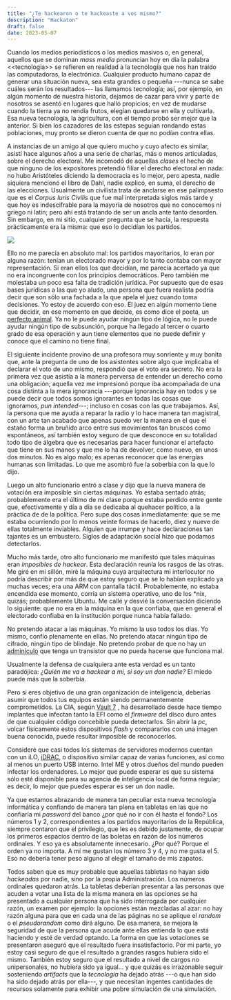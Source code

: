 ```yaml
---
title: "¿Te hackearon o te hackeaste a vos mismo?"
description: "Hackaton"
draft: false
date: 2023-05-07
---
```


Cuando los medios periodísticos o los medios masivos o, en general, aquellos que se dominan _mass media_ pronuncian hoy en día la palabra <<tecnología>> se refieren en realidad a la tecnología que nos han traído las computadoras, la electrónica. Cualquier producto humano capaz de generar una situación nueva, sea esta grandes o pequeña ---nunca se sabe cuáles serán los resultados--- las llamamos tecnología; así, por ejemplo, en algún momento de nuestra historia, dejamos de cazar para vivir y parte de nosotros se asentó en lugares que halló propicios; en vez de mudarse cuando la tierra ya no rendía frutos, elegían quedarse en ella y cultivarla. Esa nueva tecnología, la agricultura, con el tiempo probó ser mejor que la anterior. Si bien los cazadores de las estepas seguían rondando estas poblaciones, muy pronto se dieron cuenta de que no podían contra ellas.

A instancias de un amigo al que quiero mucho y cuyo afecto es similar, asistí hace algunos años a una serie de charlas, más o menos articuladas, sobre el derecho electoral. Me incomodó de aquellas _clases_ el hecho de que ninguno de los expositores pretendió filiar el derecho electoral en nada: no hubo Aristóteles diciendo la democracia es lo mejor, pero apesta, nadie siquiera mencionó el libro de Dahl, nadie explicó, en suma, el derecho de las elecciones. Usualmente un civilista trata de anclarse en ese palimpsesto que es el _Corpus Iuris Civilis_ que fue mal interpretada siglos más tarde y que hoy es indescifrable para la mayoría de nosotros que no conocemos ni griego ni latín; pero ahí está tratando de ser un ancla ante tanto desorden. Sin embargo, en mi sitio, cualquier pregunta que se hacía, la respuesta prácticamente era la misma: que eso lo decidían los partidos.

![](https://bafybeibgr3yiydl6xgd6asgdu5uk7ehizup6h5yfcznuexwd6hlahleuge.ipfs.nftstorage.link/)

Ello no me parecía en absoluto mal: los partidos mayoritarios, lo eran por alguna razón: tenían un electorado mayor y por lo tanto contaba con mayor representación. Si eran ellos los que decidían, me parecía  acertado ya que no era incongruente con los principios democráticos. Pero también me molestaba un poco esa falta de tradición jurídica. Por supuesto que de esas bases jurídicas a las que yo aludo, una persona que fuera realista podría decir que son sólo una fachada a la que apela el juez cuando toma decisiones. Yo estoy de acuerdo con eso. El juez en algún momento tiene que decidir, en ese momento en que decide, es como dice el poeta, un [perfecto animal](https://www.ingenieria.unam.mx/dcsyhfi/material_didactico/Literatura_Hispanoamericana_Contemporanea/Autores_V/VALLEJO/COMPLETA.pdf#page=108). Ya no le puede ayudar ningún tipo de lógica, no le puede ayudar ningún tipo de subsunción, porque ha llegado al tercer o cuarto grado de esa operación y aun tiene elementos que no puede definir y conoce que el camino no tiene final. 

El siguiente incidente provino de una profesora muy sonriente y muy bonita que, ante la pregunta de uno de los asistentes sobre algo que implicaba el declarar el voto de uno mismo, respondió que el voto era secreto. No era la primera vez que asistía a la manera perversa de entender un derecho como una obligación; aquella vez me impresionó porque iba acompañada de una cosa distinta a la mera ignorancia ---porque ignorancia hay en todos y se puede decir que todos somos ignorantes en todas las cosas que ignoramos, _pun intended_---; incluso en cosas con las que trabajamos. Así, la persona que me ayuda a reparar la radio y lo hace manera tan magistral, con un arte tan acabado que apenas puedo ver la manera en el que el estaño forma un bruñido arco entre sus movimientos tan bruscos como espontáneos, así también estoy seguro de que desconoce en su totalidad todo tipo de álgebra que es necesarias para hacer funcionar el artefacto que tiene en sus manos y que me lo ha de devolver, como nuevo, en unos dos minutos. No es algo malo; es apenas reconocer que las energías humanas son limitadas. Lo que me asombró fue la soberbia con la que lo dijo. 

Luego un alto funcionario entró a clase y dijo que la nueva manera de votación era imposible sin ciertas máquinas. Yo estaba sentado atrás; probablemente era el último de mi clase porque estaba perdido entre gente que, efectivamente y día a día se dedicaba al quehacer político, a la práctica de de la política. Pero supe dos cosas inmediatamente: que se me estaba ocurriendo por lo menos veinte formas de hacerlo, diez y nueve de ellas totalmente inviables. Alguien que irrumpe y hace declaraciones tan tajantes es un embustero. Siglos de adaptación social hizo que podamos detectarlos.

Mucho más tarde, otro alto funcionario me manifestó que tales máquinas eran _imposibles de hackear_. Esta declaración reunía los rasgos de las otras. Me giré en mi sillón, miré la máquina cuya arquitectura mi interlocutor no podría describir por más de que estoy seguro que se lo habían explicado ya muchas veces; era una ARM con pantalla táctil. Probablemente, no estaba encendida ese momento, corría un sistema operativo, uno de los *nix, quizás; probablemente Ubuntu. Me callé y desvié la conversación diciendo lo siguiente: que no era en la máquina en la que confiaba, que en general el electorado confiaba en la institución porque nunca había fallado.

No pretendo atacar a las máquinas. Yo mismo la uso todos los días. Yo mismo, confío plenamente en ellas. No pretendo atacar ningún tipo de cifrado, ningún tipo de blindaje. No pretendo probar de que no hay un [adminículo](http://spritesmods.com/?art=hddhack&page=1) que tenga un transistor que no pueda hacerse que funciona mal.

Usualmente la defensa de cualquiera ante esta verdad es un tanto paradójica: _¿Quién me va a hackear a mi, si soy un don nadie?_ El miedo puede más que la soberbia.

Pero si eres objetivo de una gran organización de inteligencia, deberías asumir que todos tus equipos están siendo permanentemente comprometidos. La CIA, según [Vault 7](https://wikileaks.org/ciav7p1/) , ha desarrollado desde hace tiempo implantes que infectan tanto la EFI como el *firmware* del disco duro antes de que cualquier código concebible pueda detectarlos. Sin abrir la *pc*, volcar físicamente estos dispositivos *flash* y compararlos con una imagen buena conocida, puede resultar imposible de reconocerlos.

Consideré que casi todos los sistemas de servidores modernos cuentan con un iLO, [iDRAC](https://www.dell.com/es-es/dt/solutions/openmanage/idrac.htm), o dispositivo similar capaz de varias funciones, así como al menos un puerto USB interno. Intel ME y otros dueños del mundo pueden infectar los ordenadores. Lo mejor que puede esperar es que su sistema sólo esté disponible para su agencia de inteligencia local de forma regular; es decir, lo mejor que puedes esperar es ser un don nadie.

Ya que estamos abrazando de manera tan peculiar esta nueva tecnología informática y confiando de manera tan plena en tabletas en las que no confiaría mi _password_ del banco ¿por qué no ir con él hasta el fondo? Los números 1 y 2, correspondientes a los partidos mayoritarios de la República, siempre contaron que el privilegio, que les es debido justamente, de ocupar los primeros espacios dentro de las boletas en razón de los números ordinales. Y eso ya es absolutamente innecesario. ¿Por qué? Porque el orden ya no importa. A mí me gustan los número 3 y 4, y no me gusta el 5. Eso no debería tener peso alguno al elegir el tamaño de mis zapatos.

Todos saben que es muy probable que aquellas tabletas no hayan sido _hackeadas_ por nadie, sino por la propia Administración. Los números ordinales quedaron atrás. La tabletas deberían presentar a las personas que acuden a votar una lista de la misma manera en las opciones se ha presentado a cualquier persona que ha sido interrogada por cualquier razón, un examen por ejemplo: la opciones están mezcladas al azar: no hay razón alguna para que en cada una de las páginas no se aplique el _random_ o el *pseudorandom* como dirá alguno. De esa manera, se mejora la seguridad de que la persona que acude ante ellas entienda lo que está haciendo y esté de verdad optando. La forma en que las votaciones se presentaron aseguró que el resultado fuera insatisfactorio. Por mi parte, yo estoy casi seguro de que el resultado a grandes rasgos hubiera sido el mismo. También estoy seguro que el resultado a nivel de cargos no unipersonales, no hubiera sido ya igual... y que quizás es irrazonable seguir sosteniendo _artifacts_ que la _tecnología_ ha dejado atrás ---o que han sido ha sido dejado atrás por ella---, y que necesitan ingentes cantidades de recursos solamente para exhibir una pobre simulación de una simulación. 

